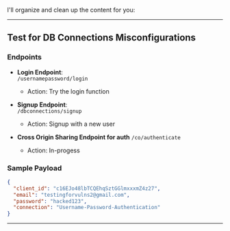 I'll organize and clean up the content for you:

---

## Test for DB Connections Misconfigurations

### Endpoints
- **Login Endpoint**:  
  `/usernamepassword/login`
  - Action: Try the login function

- **Signup Endpoint**:  
  `/dbconnections/signup`
  - Action: Signup with a new user
- **Cross Origin Sharing Endpoint for auth**
  `/co/authenticate`
  - Action: In-progess	
### Sample Payload
```json
{
  "client_id": "c16EJo48lbTCQEhqSztGGlmxxxmZ4z27",
  "email": "testingforvulns2@gmail.com",
  "password": "hacked123",
  "connection": "Username-Password-Authentication"
}
```

--- 
